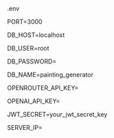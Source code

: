 .env

PORT=3000

DB_HOST=localhost

DB_USER=root

DB_PASSWORD=

DB_NAME=painting_generator

OPENROUTER_API_KEY=

OPENAI_API_KEY=

JWT_SECRET=your_jwt_secret_key

SERVER_IP=
